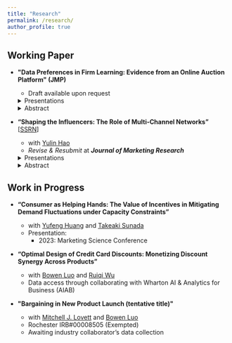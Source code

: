 ```yaml
---
title: "Research"
permalink: /research/
author_profile: true
---
```


## Working Paper
* **"Data Preferences in Firm Learning: Evidence from an Online Auction Platform" (JMP)**
  * Draft available upon request
  <details>
    <summary>Presentations</summary>
    <ul>
      <li> 2025: IIOC (Rising Star Session) </li>
      <li> 2024: Fordham University, Boston College, the Chinese University of Hong Kong - Shenzhen, Tongji University, Shanghai University of Finance and Economics, Shanghai Jiao Tong University, the University of Hong Kong, the University of New South Wales </li>
    </ul>
  </details>

  <details>
    <summary>Abstract</summary>
      Governmental organizations and industry practitioners have promoted data sharing across firms to expedite learning to improve business decisions. However, current discussions have largely overlooked the possibility that firms may prefer their own data over others' data. This paper investigates the presence of such biased preferences among firms, focusing on used-car auction sellers on China's largest online auction platform. Auction timing is crucial on this platform as payoffs vary by hour, influenced by bidders' valuations and the number of residual bidders at different times. Despite being experienced local sellers before joining Ali Auction, these sellers face national demand and competition in the online environment, creating the scope for learning. Combining state-of-the-art auction literature, I develop a structural model of sellers' learning based on their own and others' data to optimize auction timing. The model estimates suggest that sellers' preferences for different data sources change with experience, with sellers weighing their own data at 90% compared to 10% for others' data at the average level of experience. Moreover, the data preferences account for more than half of the revenue gap between the status quo and the full information scenario. These findings have two implications for the platform. First, data sharing alone may not effectively guide sellers in selecting optimal auction timing. Second, the platform can leverage sellers' data preferences to guide new sellers to optimal timing early in their tenure, ensuring lasting benefits. Overall, the platform should play a coordinating role in helping sellers identify the best timing for their auctions.
  </details>

* **“Shaping the Influencers: The Role of Multi-Channel Networks”** \[[SSRN](https://papers.ssrn.com/sol3/papers.cfm?abstract_id=4720070)\]
  * with [Yulin Hao](https://www.yulinhao.net/home)
  * *Revise & Resubmit* at ***Journal of Marketing Research***
  <details>
    <summary>Presentations</summary>
    <ul>
      <li> 2025: Marketing Science Conference </li>
      <li> 2023: EARIE </li>
    </ul>
  </details>

  <details>
    <summary>Abstract</summary>
    Social media influencers are increasingly affiliating with multi-channel networks (MCNs), also known as influencer agencies. These MCNs recruit influencers and help them monetize their content. More importantly, MCNs are rumored to be directly involved in content creation. This paper provides the first empirical examination of the effects of MCN affiliation on influencer content. To this end, we construct a unique dataset tracking influencers' changes in their MCN affiliation on TikTok in China. Using a difference-in-differences strategy, we compare influencers who switched their affiliation status with observably similar non-switchers. The findings reveal that MCN affiliation enhances content engagement and leads to more homogeneous and focused content, steering influencers towards topics with higher advertising prices. However, the content quantity does not change. When influencers affiliate with MCNs, these influencers also have more sponsorships and charge a higher advertising price, which is predominantly driven by changes in content resulting from the affiliation. These results suggest that platforms and influencers can benefit from improved engagement and sponsorships resulting from MCN affiliation. Although advertisers face higher advertising prices charged by MCN-affiliated influencers, these prices are justified by more engaging and focused content, which may also be beneficial to the advertisers.
  </details>
  
## Work in Progress
* **“Consumer as Helping Hands: The Value of Incentives in Mitigating Demand Fluctuations under Capacity Constraints”**
  * with [Yufeng Huang](https://sites.google.com/site/yufenghuangphd) and [Takeaki Sunada](https://simon.rochester.edu/faculty/takeaki-sunada)
  * Presentation:
    * 2023: Marketing Science Conference

* **“Optimal Design of Credit Card Discounts: Monetizing Discount Synergy Across Products”**
  * with [Bowen Luo](https://sites.google.com/view/bowenluo) and [Ruiqi Wu](https://sites.google.com/view/ruiqi-rachel-wu/home)
  * Data access through collaborating with Wharton AI & Analytics for Business (AIAB)
  
* **"Bargaining in New Product Launch (tentative title)"**
  * with [Mitchell J. Lovett](https://sites.google.com/site/mitchlovettprof/) and [Bowen Luo](https://sites.google.com/view/bowenluo)
  * Rochester IRB#00008505 (Exempted)
  * Awaiting industry collaborator’s data collection



